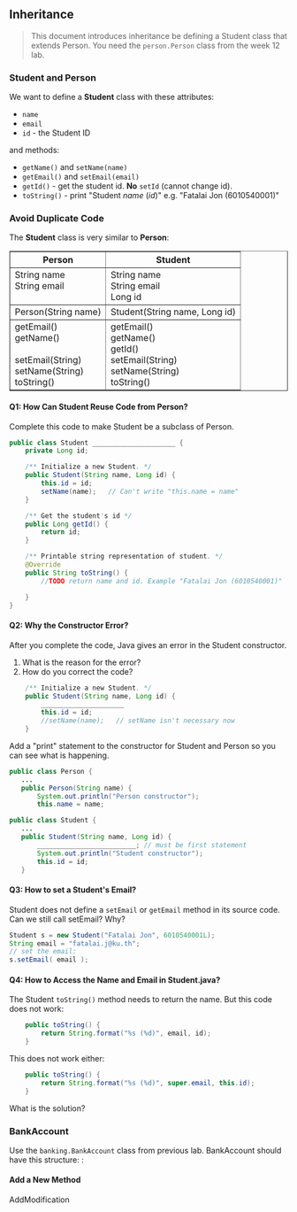 ## Inheritance

> This document introduces inheritance be defining a Student class
> that extends Person.  You need the `person.Person` class from the
> week 12 lab.

### Student and Person

We want to define a **Student** class with these attributes:

* `name`
* `email`
* `id` - the Student ID

and methods:

* `getName()` and `setName(name)`
* `getEmail()` and `setEmail(email)`
* `getId()` - get the student id.  **No** `setId` (cannot change id).
* `toString()` - print "Student *name* (*id*)" e.g. "Fatalai Jon (6010540001)"

### Avoid Duplicate Code

The **Student** class is very similar to **Person**:

<table border="1" align="center">
<tr valign="top">
<th>Person</th>  <th>Student</th>
</tr>
<tr valign="top">
<td>
String name <br/>
String email
</td>
<td>
String name <br/>
String email <br/>
Long id
</td>
</tr>
<tr valign="top">
<td>
Person(String name)
</td>
<td>
Student(String name, Long id)
</td>
</tr>
<tr valign="top">
<td>
getEmail() <br/>
getName() <br/>
       <br/>
setEmail(String) <br/>
setName(String) <br/>
toString() 
</td>
<td>
getEmail() <br/>
getName() <br/>
getId() <br/>
setEmail(String) <br/>
setName(String) <br/>
toString() 
</td>
</tr>
</table>

#### Q1: How Can Student Reuse Code from Person?

Complete this code to make Student be a subclass of Person.

```java
public class Student _____________________ {
    private Long id;

    /** Initialize a new Student. */
    public Student(String name, Long id) {
        this.id = id;
        setName(name);   // Can't write "this.name = name"
    }

    /** Get the student's id */
    public Long getId() {
        return id;
    }

    /** Printable string representation of student. */
    @Override
    public String toString() {
        //TODO return name and id. Example "Fatalai Jon (6010540001)"

    }
}
```

#### Q2: Why the Constructor Error?

After you complete the code, Java gives an error in the Student constructor.

1. What is the reason for the error?
2. How do you correct the code?

```java
    /** Initialize a new Student. */
    public Student(String name, Long id) {
        _____________________
        this.id = id;
        //setName(name);   // setName isn't necessary now
    }
```

Add a "print" statement to the constructor for Student and Person so you can see what is happening.

```java
public class Person {
   ...
   public Person(String name) {
       System.out.println("Person constructor");
       this.name = name;
```

```java
public class Student {
   ...
   public Student(String name, Long id) {
       _________________________; // must be first statement
       System.out.println("Student constructor");
       this.id = id;
   }
```


#### Q3: How to set a Student's Email?

Student does not define a `setEmail` or `getEmail` method in its source code.
Can we still call setEmail?  Why?

```java
Student s = new Student("Fatalai Jon", 6010540001L);
String email = "fatalai.j@ku.th";
// set the email:
s.setEmail( email );
```

#### Q4: How to Access the Name and Email in Student.java?

The Student `toString()` method needs to return the name.  But this code does not work:
```java
    public toString() {
        return String.format("%s (%d)", email, id);
    }
```

This does not work either:
```java
    public toString() {
        return String.format("%s (%d)", super.email, this.id);
    }
```

What is the solution?

### BankAccount

Use the `banking.BankAccount` class from previous lab.
BankAccount should have this structure:
:

#### Add a New Method

AddModification
